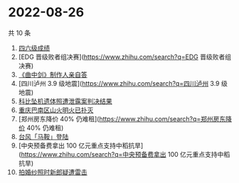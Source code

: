 # 2022-08-26

共 10 条

<!-- BEGIN ZHIHUSEARCH -->
<!-- 最后更新时间 Fri Aug 26 2022 05:10:13 GMT+0800 (China Standard Time) -->
1. [四六级成绩](https://www.zhihu.com/search?q=四六级成绩)
1. [EDG 晋级败者组决赛](https://www.zhihu.com/search?q=EDG 晋级败者组决赛)
1. [《曲中剑》制作人亲自答](https://www.zhihu.com/search?q=《曲中剑》制作人亲自答)
1. [四川泸州 3.9 级地震](https://www.zhihu.com/search?q=四川泸州 3.9 级地震)
1. [科比坠机遗体照遭泄露案判决结果](https://www.zhihu.com/search?q=科比坠机遗体照遭泄露案判决结果)
1. [重庆巴南区山火明火已扑灭](https://www.zhihu.com/search?q=重庆巴南区山火明火已扑灭)
1. [郑州房东降价 40% 仍难租](https://www.zhihu.com/search?q=郑州房东降价 40% 仍难租)
1. [台风「马鞍」登陆](https://www.zhihu.com/search?q=台风「马鞍」登陆)
1. [中央预备费拿出 100 亿元重点支持中稻抗旱](https://www.zhihu.com/search?q=中央预备费拿出 100 亿元重点支持中稻抗旱)
1. [拍婚纱照时新郎疑遭雷击](https://www.zhihu.com/search?q=拍婚纱照时新郎疑遭雷击)
<!-- END ZHIHUSEARCH -->
